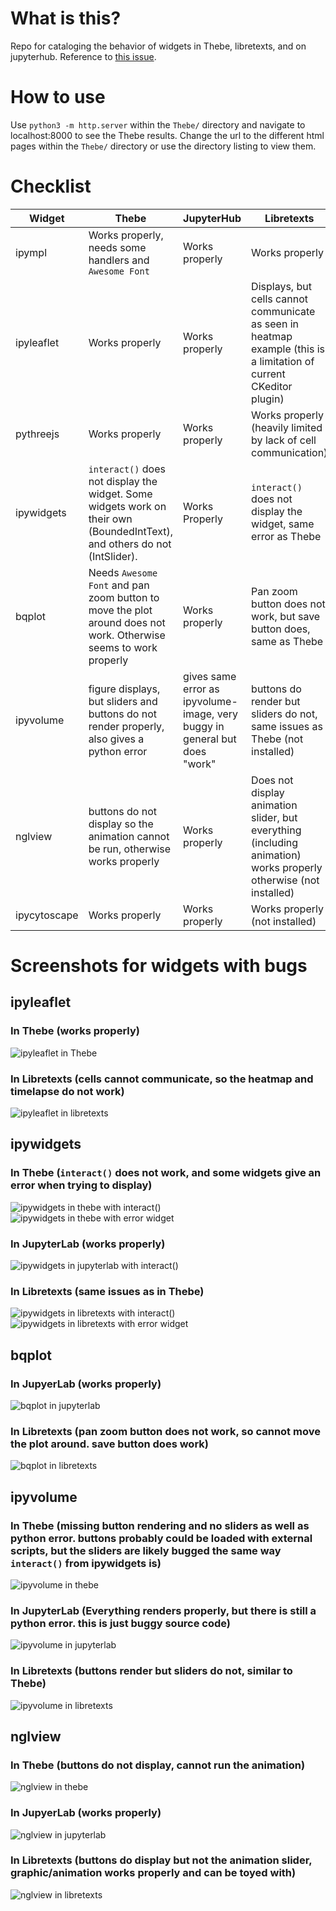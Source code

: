 # What is this?

Repo for cataloging the behavior of widgets in Thebe, libretexts, and on jupyterhub. Reference to [this issue](https://github.com/LibreTexts/metalc/issues/136#issue-575899944).

# How to use

Use `python3 -m http.server` within the `Thebe/` directory and navigate to localhost:8000 to see the Thebe results. Change the url to the different html pages within the `Thebe/` directory or use the directory listing to view them.

# Checklist

|Widget|Thebe|JupyterHub|Libretexts|
|-|-|-|-|
|ipympl|Works properly, needs some handlers and `Awesome Font`|Works properly|Works properly|
|ipyleaflet|Works properly|Works properly|Displays, but cells cannot communicate as seen in heatmap example (this is a limitation of current CKeditor plugin)|
|pythreejs|Works properly|Works properly|Works properly (heavily limited by lack of cell communication)|
|ipywidgets|`interact()` does not display the widget. Some widgets work on their own (BoundedIntText), and others do not (IntSlider).|Works Properly|`interact()` does not display the widget, same error as Thebe|
|bqplot|Needs `Awesome Font` and pan zoom button to move the plot around does not work. Otherwise seems to work properly|Works properly|Pan zoom button does not work, but save button does, same as Thebe|
|ipyvolume|figure displays, but sliders and buttons do not render properly, also gives a python error|gives same error as ipyvolume-image, very buggy in general but does "work"|buttons do render but sliders do not, same issues as Thebe (not installed)|
|nglview|buttons do not display so the animation cannot be run, otherwise works properly|Works properly|Does not display animation slider, but everything (including animation) works properly otherwise (not installed)|
|ipycytoscape|Works properly|Works properly|Works properly (not installed)|

# Screenshots for widgets with bugs

## ipyleaflet

### In Thebe (works properly)
![ipyleaflet in Thebe](/screenshots/ipyleaflet-thebe.png)
### In Libretexts (cells cannot communicate, so the heatmap and timelapse do not work)
![ipyleaflet in libretexts](/screenshots/ipyleaflet-libre.png)

## ipywidgets

### In Thebe (`interact()` does not work, and some widgets give an error when trying to display)
![ipywidgets in thebe with interact()](/screenshots/ipywidgets-thebe-interact.png)
![ipywidgets in thebe with error widget](/screenshots/ipywidgets-thebe-error.png)
### In JupyterLab (works properly)
![ipywidgets in jupyterlab with interact()](/screenshots/ipywidgets-jup-interact.png)
### In Libretexts (same issues as in Thebe)
![ipywidgets in libretexts with interact()](/screenshots/ipywidgets-libre-interact.png)
![ipywidgets in libretexts with error widget](/screenshots/ipywidgets-libre-error.png)

## bqplot

### In JupyerLab (works properly)
![bqplot in jupyterlab](/screenshots/bqplot-jup.png)
### In Libretexts (pan zoom button does not work, so cannot move the plot around. save button does work)
![bqplot in libretexts](/screenshots/bqplot-libre.png)

## ipyvolume

### In Thebe (missing button rendering and no sliders as well as python error. buttons probably could be loaded with external scripts, but the sliders are likely bugged the same way `interact()` from ipywidgets is)
![ipyvolume in thebe](/screenshots/ipyvolume-thebe.png)
### In JupyterLab (Everything renders properly, but there is still a python error. this is just buggy source code)
![ipyvolume in jupyterlab](/screenshots/ipyvolume-jup.png)
### In Libretexts (buttons render but sliders do not, similar to Thebe)
![ipyvolume in libretexts](/screenshots/ipyvolume-libre.png)

## nglview

### In Thebe (buttons do not display, cannot run the animation)
![nglview in thebe](/screenshots/nglview-thebe.png)
### In JupyerLab (works properly)
![nglview in jupyterlab](/screenshots/nglview-jup.png)
### In Libretexts (buttons do display but not the animation slider, graphic/animation works properly and can be toyed with)
![nglview in libretexts](/screenshots/nglview-libre.png)



